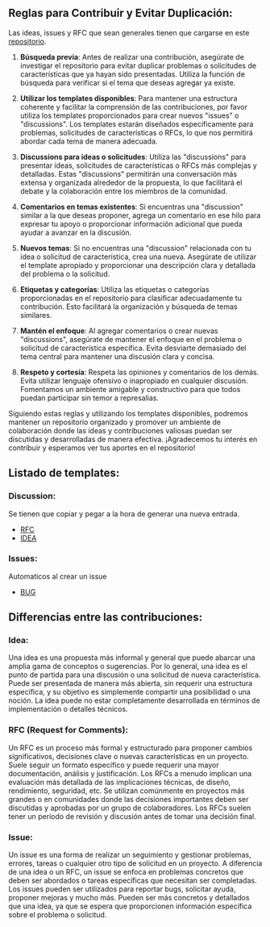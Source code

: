 ## Reglas para Contribuir y Evitar Duplicación:
Las ideas, issues y RFC que sean generales tienen que cargarse en este [repositorio](https://github.com/craftech-io/craftech).

1. **Búsqueda previa**: Antes de realizar una contribución, asegúrate de investigar el repositorio para evitar duplicar problemas o solicitudes de características que ya hayan sido presentadas. Utiliza la función de búsqueda para verificar si el tema que deseas agregar ya existe.

2. **Utilizar los templates disponibles**: Para mantener una estructura coherente y facilitar la comprensión de las contribuciones, por favor utiliza los templates proporcionados para crear nuevos "issues" o "discussions". Los templates estarán diseñados específicamente para problemas, solicitudes de características o RFCs, lo que nos permitirá abordar cada tema de manera adecuada.

3. **Discussions para ideas o solicitudes**: Utiliza las "discussions" para presentar ideas, solicitudes de características o RFCs más complejas y detalladas. Estas "discussions" permitirán una conversación más extensa y organizada alrededor de la propuesta, lo que facilitará el debate y la colaboración entre los miembros de la comunidad.

4. **Comentarios en temas existentes**: Si encuentras una "discussion" similar a la que deseas proponer, agrega un comentario en ese hilo para expresar tu apoyo o proporcionar información adicional que pueda ayudar a avanzar en la discusión.

5. **Nuevos temas**: Si no encuentras una "discussion" relacionada con tu idea o solicitud de característica, crea una nueva. Asegúrate de utilizar el template apropiado y proporcionar una descripción clara y detallada del problema o la solicitud.

6. **Etiquetas y categorías**: Utiliza las etiquetas o categorías proporcionadas en el repositorio para clasificar adecuadamente tu contribución. Esto facilitará la organización y búsqueda de temas similares.

7. **Mantén el enfoque**: Al agregar comentarios o crear nuevas "discussions", asegúrate de mantener el enfoque en el problema o solicitud de característica específica. Evita desviarte demasiado del tema central para mantener una discusión clara y concisa.

8. **Respeto y cortesía**: Respeta las opiniones y comentarios de los demás. Evita utilizar lenguaje ofensivo o inapropiado en cualquier discusión. Fomentamos un ambiente amigable y constructivo para que todos puedan participar sin temor a represalias.

Siguiendo estas reglas y utilizando los templates disponibles, podremos mantener un repositorio organizado y promover un ambiente de colaboración donde las ideas y contribuciones valiosas puedan ser discutidas y desarrolladas de manera efectiva. ¡Agradecemos tu interés en contribuir y esperamos ver tus aportes en el repositorio!

## Listado de templates:
### Discussion:
Se tienen que copiar y pegar a la hora de generar una nueva entrada.
- [RFC](.github/DISCUSSION_TEMPLATE/rfc.md)
- [IDEA](.github/DISCUSSION_TEMPLATE/idea.md)
### Issues:
Automaticos al crear un issue
- [BUG](.github/ISSUE_TEMPLATE/bug_report.md)

## Differencias entre las contribuciones:
### Idea:
Una idea es una propuesta más informal y general que puede abarcar una amplia gama de conceptos o sugerencias.
Por lo general, una idea es el punto de partida para una discusión o una solicitud de nueva característica.
Puede ser presentada de manera más abierta, sin requerir una estructura específica, y su objetivo es simplemente compartir una posibilidad o una noción.
La idea puede no estar completamente desarrollada en términos de implementación o detalles técnicos.

### RFC (Request for Comments):
Un RFC es un proceso más formal y estructurado para proponer cambios significativos, decisiones clave o nuevas características en un proyecto.
Suele seguir un formato específico y puede requerir una mayor documentación, análisis y justificación.
Los RFCs a menudo implican una evaluación más detallada de las implicaciones técnicas, de diseño, rendimiento, seguridad, etc.
Se utilizan comúnmente en proyectos más grandes o en comunidades donde las decisiones importantes deben ser discutidas y aprobadas por un grupo de colaboradores.
Los RFCs suelen tener un período de revisión y discusión antes de tomar una decisión final.

### Issue:
Un issue es una forma de realizar un seguimiento y gestionar problemas, errores, tareas o cualquier otro tipo de solicitud en un proyecto.
A diferencia de una idea o un RFC, un issue se enfoca en problemas concretos que deben ser abordados o tareas específicas que necesitan ser completadas.
Los issues pueden ser utilizados para reportar bugs, solicitar ayuda, proponer mejoras y mucho más.
Pueden ser más concretos y detallados que una idea, ya que se espera que proporcionen información específica sobre el problema o solicitud.
